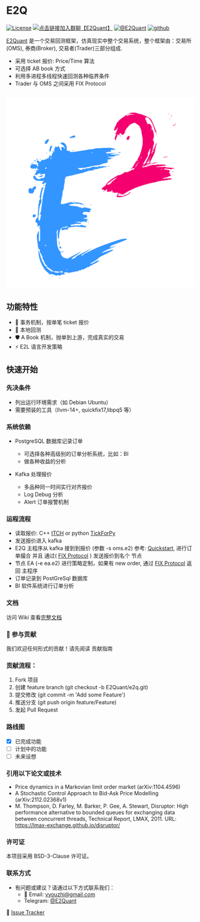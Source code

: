# E2Q

[![License](https://img.shields.io/badge/license-BSD--3--Clause-blue?style=flat-square)](LICENSE)
[![点击链接加入群聊【E2Quant】](https://img.shields.io/badge/QQ%E7%BE%A4-995910672-green)](https://qm.qq.com/q/isPUXV7sdO)
[![@E2Quant](https://img.shields.io/badge/Telegram-2CA5E0?style=flat-squeare&logo=telegram&logoColor=white)](https://t.me/+FL19RxoJpztmY2E5)
[![github](https://img.shields.io/github/followers/E2Quant)](github)


[E2Quant](https://github.com/E2Quant) 是一个交易回测框架，仿真现实中整个交易系统，整个框架由：交易所(OMS), 券商(Broker), 交易者(Trader)三部分组成.

- 采用 ticket 报价: Price/Time 算法
- 可选择 AB book 方式
- 利用多进程多线程快速回测各种临界条件
- Trader 与 OMS 之间采用 FIX Protocol

![Logo](./e2q_512.png)
---

## 功能特性

- 🚀 事务机制，按单笔 ticket 报价
- 🔧 本地回测
- 🛡️ A Book 机制，抛单到上游，完成真实的交易
- ⚡ E2L 语言开发策略

## 快速开始

### 先决条件

- 列出运行环境需求（如 Debian Ubuntu）
- 需要预装的工具（llvm-14+, quickfix17,libpq5 等）

### 系统依赖

- PostgreSQL 数据库记录订单
    - 可选择各种高级别的订单分析系统，比如：BI
    - 做各种收益的分析

- Kafka 处理报价
    - 多品种同一时间实行对齐报价
    - Log Debug 分析
    - Alert 订单报警机制


### 运程流程

- 读取报价: C++ [ITCH](https://github.com/E2Quant/e2q_ticket/tree/main/ITCH) or python [TickForPy](https://github.com/E2Quant/e2q_ticket/tree/main/TickForPy)
- 发送报价进入 kafka
- E2Q 主程序从 kafka 接到到报价 (参数 -s oms.e2) 参考: [Quickstart](https://github.com/E2Quant/e2q_doc/blob/main/docs/Quickstart.md), 进行订单撮合 并且 通过( [FIX Protocol](https://www.fixtrading.org/) ) 发送报价到名个 节点 
- 节点 EA (-e ea.e2) 进行策略定制，如果有 new  order, 通过 [FIX Protocol](https://www.fixtrading.org/) 返回 主程序
- 订单记录到 PostGreSql 数据库
- BI 软件系统进行订单分析

### 文档
访问 Wiki 查看[完整文档](https://github.com/E2Quant/e2q_doc)
### 🤝 参与贡献
我们欢迎任何形式的贡献！请先阅读 贡献指南

### 贡献流程：

1. Fork 项目
2. 创建 feature branch (git checkout -b E2Quant/e2q.git)
3. 提交修改 (git commit -m 'Add some Feature')
4. 推送分支 (git push origin feature/Feature)
5. 发起 Pull Request

### 路线图
- [x] 已完成功能
- [ ] 计划中的功能
- [ ] 未来设想

### 引用以下论文或技术
- Price dynamics in a Markovian limit order market (arXiv:1104.4596)
- A Stochastic Control Approach to Bid-Ask Price Modelling (arXiv:2112.02368v1)
- M. Thompson, D. Farley, M. Barker, P. Gee, A. Stewart, Disruptor: High performance alternative to bounded queues for exchanging data between concurrent threads, Technical Report, LMAX, 2011. URL: https://lmax-exchange.github.io/disruptor/

### 许可证
本项目采用 BSD-3-Clause 许可证。

### 联系方式

- 有问题或建议？请通过以下方式联系我们：
    - 📧 Email: vyouzhi@gmail.com
    - Telegram: [@E2Quant](https://t.me/e2quant_from_github)

🐞  [Issue Tracker](https://github.com/E2Quant/e2q/issues) 